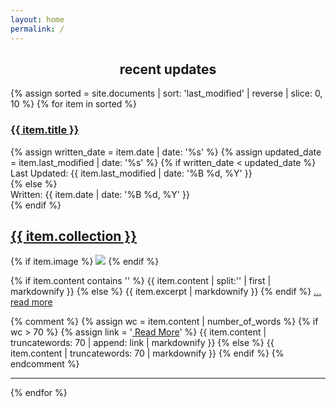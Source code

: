 ```yaml
---
layout: home
permalink: /
---
```


<h2 class="page-heading" style="text-align: center">recent updates</h2>

{% assign sorted = site.documents | sort: 'last_modified' | reverse | slice: 0, 10 %}
{% for item in sorted %}
<div class="index_left_indent">
<div class="index_whole_title">
<div class="index_item_title">
<h3 class="no_break_title"><a href="{{ item.url }}">{{ item.title }}</a></h3>
{% assign written_date = item.date | date: '%s' %}
{% assign updated_date = item.last_modified | date: '%s' %}
{% if written_date < updated_date %}
<div class="metadata">Last Updated: {{ item.last_modified | date: '%B %d, %Y' }}</div>
{% else %}
<div class="metadata">Written: {{ item.date | date: '%B %d, %Y' }}</div>
{% endif %}
</div>
<div class="collection_title">
<h2 class="no_break_title"><a href="{{ site.url }}/{{ item.collection }}">{{ item.collection }}</a></h2>
</div>
</div>
<div>
{% if item.image %}
<img src="{{ site.baseurl }}/images/{{ item.image }}" class="excerpt_image">
{% endif %}

{% if item.content contains '<!--more-->' %}
{{ item.content | split:'<!--more-->' | first | markdownify }}
{% else %}
{{ item.excerpt | markdownify }}
{% endif %}
<a href="{{ item.url }}" class="read_more_link">…read more</a>

{% comment %}
{% assign wc = item.content | number_of_words %}
{% if wc > 70 %}
{% assign link = '<a href="' | append: item.url | append: '"> Read More</a>' %}
{{ item.content | truncatewords: 70 | append: link | markdownify }}
{% else %}
{{ item.content | truncatewords: 70 | markdownify }}
{% endif %}
{% endcomment %}

</div>
</div>
<hr>
{% endfor %}
